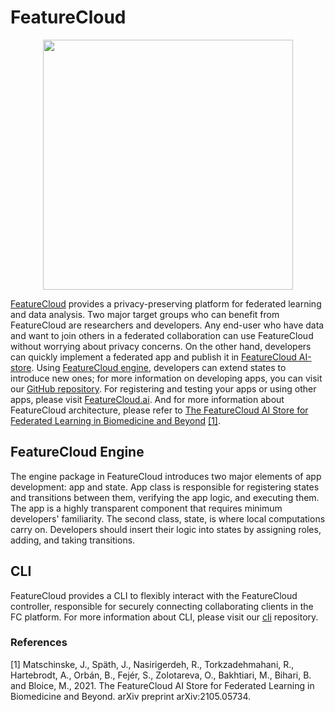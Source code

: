 # FeatureCloud
<p align="center">
<img src="https://featurecloud.ai/assets/fc_logo_small.svg" width="400" height="400"/>
</p>

[FeatureCloud](https://featurecloud.eu/) provides a privacy-preserving platform for federated learning and data analysis.
Two major target groups who can benefit from FeatureCloud are researchers and developers. Any end-user who have data and 
want to join others in a federated collaboration can use FeatureCloud without worrying about privacy concerns.
On the other hand, developers can quickly implement a federated app and publish it in [FeatureCloud AI-store](https://featurecloud.ai/ai-store).
Using [FeatureCloud engine](https://github.com/FeatureCloud/app-template/tree/master/engine), developers can extend states to introduce new ones; for more information on developing apps, you can visit our [GitHub repository](https://github.com/FeatureCloud/app-template). For registering and testing your apps or using other apps, please visit
[FeatureCloud.ai](https://featurecloud.ai/). And for more information about FeatureCloud architecture,
please refer to 
[The FeatureCloud AI Store for Federated Learning in Biomedicine and Beyond](https://arxiv.org/abs/2105.05734) [[1]](#1).

## FeatureCloud Engine
The engine package in FeatureCloud introduces two major elements of app development: app and state. App class is responsible for registering states and transitions between them, verifying the app logic, and executing them. The app is a highly transparent component 
that requires minimum developers' familiarity. The second class, state, is where local computations carry on. Developers should 
insert their logic into states by assigning roles, adding, and taking transitions. 
## CLI
FeatureCloud provides a CLI to flexibly interact with the FeatureCloud controller, responsible for securely connecting collaborating 
clients in the FC platform. For more information about CLI, please visit our [cli](https://github.com/FeatureCloud/cli) repository.

### References
<a id="1">[1]</a> 
Matschinske, J., Späth, J., Nasirigerdeh, R., Torkzadehmahani, R., Hartebrodt, A., Orbán, B., Fejér, S., Zolotareva,
O., Bakhtiari, M., Bihari, B. and Bloice, M., 2021.
The FeatureCloud AI Store for Federated Learning in Biomedicine and Beyond. arXiv preprint arXiv:2105.05734.
